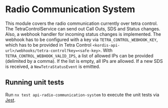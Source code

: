 # Radio Communication System

This module covers the radio communication currently over tetra control. The
TetraControlService can send out Call Outs, SDS and Status changes. Also, a
webhook handler for incoming status changes is implemented. The webhook has to
be configured with a key via `TETRA_CONTROL_WEBHOOK_KEY`, which has to be
provided in Tetra Control
`<kordis-api-url>/webhooks/tetra-control?key=<safe-key>`. With
`TETRA_CONTROL_WEBHOOK_VALID_IPS`, a list of allowed IPs can be provided
(delimited by a comma). If the list is empty, all IPs are allowed. If a new SDS
is received, a `NewTetraStatusEvent` is emitted.

## Running unit tests

Run `nx test api-radio-communication-system` to execute the unit tests via
[Jest](https://jestjs.io).
